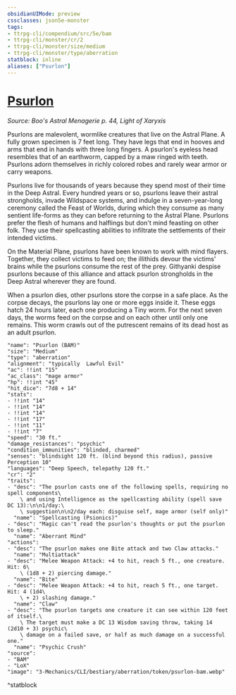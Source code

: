 ```yaml
---
obsidianUIMode: preview
cssclasses: json5e-monster
tags:
- ttrpg-cli/compendium/src/5e/bam
- ttrpg-cli/monster/cr/2
- ttrpg-cli/monster/size/medium
- ttrpg-cli/monster/type/aberration
statblock: inline
aliases: ["Psurlon"]
---
```

# [Psurlon](3-Mechanics\CLI\bestiary\aberration/psurlon-bam.md)
*Source: Boo's Astral Menagerie p. 44, Light of Xaryxis*  

Psurlons are malevolent, wormlike creatures that live on the Astral Plane. A fully grown specimen is 7 feet long. They have legs that end in hooves and arms that end in hands with three long fingers. A psurlon's eyeless head resembles that of an earthworm, capped by a maw ringed with teeth. Psurlons adorn themselves in richly colored robes and rarely wear armor or carry weapons.

Psurlons live for thousands of years because they spend most of their time in the Deep Astral. Every hundred years or so, psurlons leave their astral strongholds, invade Wildspace systems, and indulge in a seven-year-long ceremony called the Feast of Worlds, during which they consume as many sentient life-forms as they can before returning to the Astral Plane. Psurlons prefer the flesh of humans and halflings but don't mind feasting on other folk. They use their spellcasting abilities to infiltrate the settlements of their intended victims.

On the Material Plane, psurlons have been known to work with mind flayers. Together, they collect victims to feed on; the illithids devour the victims' brains while the psurlons consume the rest of the prey. Githyanki despise psurlons because of this alliance and attack psurlon strongholds in the Deep Astral wherever they are found.

When a psurlon dies, other psurlons store the corpse in a safe place. As the corpse decays, the psurlons lay one or more eggs inside it. These eggs hatch 24 hours later, each one producing a Tiny worm. For the next seven days, the worms feed on the corpse and on each other until only one remains. This worm crawls out of the putrescent remains of its dead host as an adult psurlon.

```statblock
"name": "Psurlon (BAM)"
"size": "Medium"
"type": "aberration"
"alignment": "typically  Lawful Evil"
"ac": !!int "15"
"ac_class": "mage armor"
"hp": !!int "45"
"hit_dice": "7d8 + 14"
"stats":
- !!int "14"
- !!int "14"
- !!int "14"
- !!int "17"
- !!int "11"
- !!int "7"
"speed": "30 ft."
"damage_resistances": "psychic"
"condition_immunities": "blinded, charmed"
"senses": "blindsight 120 ft. (blind beyond this radius), passive Perception 10"
"languages": "Deep Speech, telepathy 120 ft."
"cr": "2"
"traits":
- "desc": "The psurlon casts one of the following spells, requiring no spell components\
    \ and using Intelligence as the spellcasting ability (spell save DC 13):\n\n1/day:\
    \ suggestion\n\n2/day each: disguise self, mage armor (self only)"
  "name": "Spellcasting (Psionics)"
- "desc": "Magic can't read the psurlon's thoughts or put the psurlon to sleep."
  "name": "Aberrant Mind"
"actions":
- "desc": "The psurlon makes one Bite attack and two Claw attacks."
  "name": "Multiattack"
- "desc": "Melee Weapon Attack: +4 to hit, reach 5 ft., one creature. Hit: 6\
    \ (1d8 + 2) piercing damage."
  "name": "Bite"
- "desc": "Melee Weapon Attack: +4 to hit, reach 5 ft., one target. Hit: 4 (1d4\
    \ + 2) slashing damage."
  "name": "Claw"
- "desc": "The psurlon targets one creature it can see within 120 feet of itself.\
    \ The target must make a DC 13 Wisdom saving throw, taking 14 (2d10 + 3) psychic\
    \ damage on a failed save, or half as much damage on a successful one."
  "name": "Psychic Crush"
"source":
- "BAM"
- "LoX"
"image": "3-Mechanics/CLI/bestiary/aberration/token/psurlon-bam.webp"
```
^statblock
